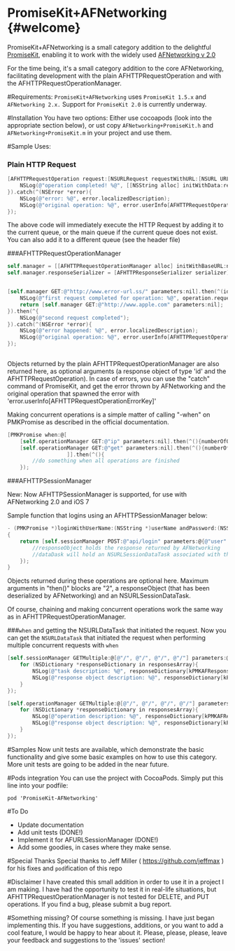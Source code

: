 PromiseKit+AFNetworking	{#welcome}
=====================

PromiseKit+AFNetworking is a small category addition to the delightful [PromiseKit][1], enabling it to work with the widely used [AFNetworking v 2.0][2]

For the time being, it's a small category addition to the core AFNetworking, facilitating development with the plain AFHTTPRequestOperation and with the AFHTTPRequestOperationManager.

#Requirements:
`PromiseKit+AFNetworking` uses `PromiseKit 1.5.x` and `AFNetworking 2.x.` Support for `PromiseKit 2.0` is currently underway.

#Installation
You have two options: Either use cocoapods (look into the appropriate section below), or 
ust copy `AFNetworking+PromiseKit.h` and `AFNetworking+PromiseKit.m` in your project and use them.

#Sample Uses:

### Plain HTTP Request
```objectivec
[AFHTTPRequestOperation request:[NSURLRequest requestWithURL:[NSURL URLWithString:@"http://oramind.com/"]]].then(^(id responseObject){
	NSLog(@"operation completed! %@", [[NSString alloc] initWithData:responseObject encoding:NSUTF8StringEncoding]);
}).catch(^(NSError *error){
	NSLog(@"error: %@", error.localizedDescription);
	NSLog(@"original operation: %@", error.userInfo[AFHTTPRequestOperationErrorKey]);
});
```

The above code will immediately execute the HTTP Request by adding it to the current queue, or the main queue if the current queue does not exist. You can also add it to a different queue (see the header file)

###AFHTTPRequestOperationManager
```objectivec
self.manager = [[AFHTTPRequestOperationManager alloc] initWithBaseURL:nil];
self.manager.responseSerializer = [AFHTTPResponseSerializer serializer];


[self.manager GET:@"http://www.error-url.ss/" parameters:nil].then(^(id responseObject, AFHTTPRequestOperation *operation){
	NSLog(@"first request completed for operation: %@", operation.request.description);
	return [self.manager GET:@"http://www.apple.com" parameters:nil];
}).then(^{
	NSLog(@"second request completed");
}).catch(^(NSError *error){
	NSLog(@"error happened: %@", error.localizedDescription);
	NSLog(@"original operation: %@", error.userInfo[AFHTTPRequestOperationErrorKey]);
});
	
```

Objects returned by the plain AFHTTPRequestOperationManager are also returned here, as optional arguments (a response object of type 'id' and the AFHTTPRequestOperation). In case of errors, you can use the "catch" command of PromiseKit, and get the error thrown by AFNetworking and the original operation that spawned the error with 'error.userInfo[AFHTTPRequestOperationErrorKey]'

Making concurrent operations is a simple matter of calling "-when" on PMKPromise as described in the official documentation.

```objectivec
[PMKPromise when:@[
	[self.operationManager GET:@"ip" parameters:nil].then(^(){numberOfOperationsCompleted ++;}),
	[self.operationManager GET:@"get" parameters:nil].then(^(){numberOfOperationsCompleted ++;})
                   ]].then(^(){
		//do something when all operations are finished
    });
```

###AFHTTPSessionManager

New: Now AFHTTPSessionManager is supported, for use with AFNetworking 2.0 and iOS 7

Sample function that logins using an AFHTTPSessionManager below:
```objectivec
- (PMKPromise *)loginWithUserName:(NSString *)userName andPassword:(NSString *)password
{
	return [self.sessionManager POST:@"api/login" parameters:@{@"user": userName, @"password" : password}].then(^(id responseObject, NSURLSessionDataTask *dataTask){
	    //responseObject holds the response returned by AFNetworking
        //dataDask will hold an NSURLSessionDataTask associated with this request, like it happens in AFHTTPSessionManager
	});
}

```

Objects returned during these operations are optional here. Maximum arguments in "then()" blocks are "2", a responseObject (that has been deserialized by AFNetworking) and an NSURLSessionDataTask.

Of course, chaining and making concurrent operations work the same way as in AFHTTPRequestOperationManager.

###`when` and getting the NSURLDataTask that initiated the request.
Now you can get the `NSURLDataTask` that initiated the request when performing multiple concurrent requests with `when`

```objectivec
[self.sessionManager GETMultiple:@[@"/", @"/", @"/", @"/"] parameters:@[@{},@{},@{},@{}]].then(^(NSArray * responsesArray){
    for (NSDictionary *responseDictionary in responsesArray){
        NSLog(@"task description: %@", responseDictionary[kPMKAFResponseTaskKey]);
        NSLog(@"response object description: %@", responseDictionary[kPMKAFResponseObjectKey]);
    }
});
```
```objectivec
[self.operationManager GETMultiple:@[@"/", @"/", @"/", @"/"] parameters:@[@{},@{},@{},@{}]].then(^(NSArray * responsesArray){
    for (NSDictionary *responseDictionary in responsesArray){
        NSLog(@"operation description: %@", responseDictionary[kPMKAFResponseOperationKey]);
        NSLog(@"response object description: %@", responseDictionary[kPMKAFResponseObjectKey]);
    }
});
```

#Samples
Now unit tests are available, which demonstrate the basic functionality and give some basic examples on how to use this category. More unit tests are going to be added in the near future.


#Pods integration
You can use the project with CocoaPods. Simply put this line into your podfile:

```
pod 'PromiseKit-AFNetworking'
```

#To Do
- Update documentation
- Add unit tests (DONE!)
- Implement it for AFURLSessionManager (DONE!)
- Add some goodies, in cases where they make sense.

#Special Thanks
Special thanks to Jeff Miller ( https://github.com/jeffmax ) for his fixes and ```pod```ification of this repo

#Disclaimer
I have created this small addition in order to use it in a project I am making. I have had the opportunity to test it in real-life situations, but AFHTTPRequestOperationManager is not tested for DELETE, and PUT operations. If you find a bug, please submit a bug report.

#Something missing?
Of course something is missing. I have just began implementing this. If you have suggestions, additions, or you want to add a cool feature, I would be happy to hear about it. Please, please, please, leave your feedback and suggestions to the 'issues' section!


  [1]: http://promisekit.org
  [2]: https://github.com/AFNetworking/AFNetworking